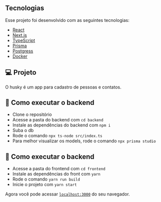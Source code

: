 
## Tecnologias

Esse projeto foi desenvolvido com as seguintes tecnologias:

- [React](https://reactjs.org)
- [Next.js](https://nextjs.org/)
- [TypeScript](https://www.typescriptlang.org/)
- [Prisma](https://www.prisma.io/)
- [Postgress](https://www.postgresql.org/)
- [Docker](https://www.docker.com/)

## 💻 Projeto

O husky é um app para cadastro de pessoas e contatos.


## 🚀 Como executar o backend

- Clone o repositório
- Acesse a pasta do backend com `cd backend`
- Instale as dependências do backend com `npm i`
- Suba o db 
- Rode o comando `npx ts-node src/index.ts`
- Para melhor visualizar os models, rode o comando `npx prisma studio`

## 🚀 Como executar o backend
- Acesse a pasta do frontend com `cd frontend`
- Instale as dependências do front com `yarn`
- Rode o comando `yarn run build`
- Inicie o projeto com `yarn start`

Agora você pode acessar [`localhost:3000`](http://localhost:3000) do seu navegador.